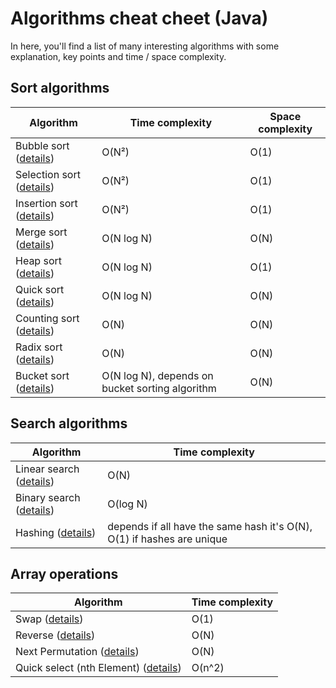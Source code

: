 # Algorithms cheat cheet (Java)

In here, you'll find a list of many interesting algorithms with some explanation, key points and time / space complexity.

## Sort algorithms

| Algorithm                                         | Time complexity                                 | Space complexity |
| ------------------------------------------------- | ----------------------------------------------- | ---------------- |
| Bubble sort ([details](Sort/BubbleSort.md))       | O(N²)                                           | O(1)             |
| Selection sort ([details](Sort/SelectionSort.md)) | O(N²)                                           | O(1)             |
| Insertion sort ([details](Sort/InsertionSort.md)) | O(N²)                                           | O(1)             |
| Merge sort ([details](Sort/MergeSort.md))         | O(N log N)                                      | O(N)             |
| Heap sort ([details](Sort/HeapSort.md))           | O(N log N)                                      | O(1)             |
| Quick sort ([details](Sort/QuickSort.md))         | O(N log N)                                      | O(N)             |
| Counting sort ([details](Sort/CountingSort.md))   | O(N)                                            | O(N)             |
| Radix sort ([details](Sort/RadixSort.md))         | O(N)                                            | O(N)             |
| Bucket sort ([details](Sort/RadixSort.md))        | O(N log N), depends on bucket sorting algorithm | O(N)             |

## Search algorithms

| Algorithm                                                       | Time complexity                                                        |
| --------------------------------------------------------------- | ---------------------------------------------------------------------- |
| Linear search ([details](Search/LinearSearch.md))               | O(N)                                                                   |
| Binary search ([details](Search/BinarySearch.md))               | O(log N)                                                               |
| Hashing ([details](Search/Hashing.md))                          | depends if all have the same hash it's O(N), O(1) if hashes are unique |


## Array operations

| Algorithm                                                                 | Time complexity |
| ------------------------------------------------------------------------- | --------------- |
| Swap ([details](ArrayOperations/Swap.md))                                 | O(1)            |
| Reverse ([details](ArrayOperations/Reverse.md))                           | O(N)            |
| Next Permutation ([details](ArrayOperations/NextPermutation.md))          | O(N)            |
| Quick select (nth Element) ([details](ArrayOperations/QuickSelect.md))    | O(n^2)          |
